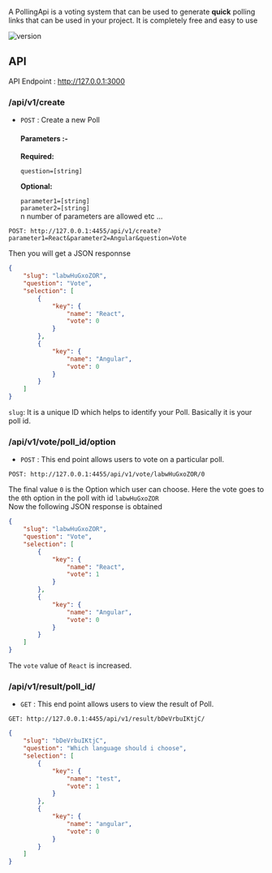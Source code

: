 
<div style="align:center"><p style="align:center">A PollingApi is a voting system that can be used to generate <b>quick</b> polling links that can be used in your project. It is completely free and easy to use</p>
<p style="align:center">
    <img src="https://img.shields.io/badge/version-0.1.0-blue.svg" title="version" alt="version">

</p></div>

## API 

API Endpoint : http://127.0.0.1:3000 

### /api/v1/create
* `POST` : Create a new Poll

    #### Parameters :-   

   **Required:**
 
   `question=[string]`

   **Optional:**
 
   `parameter1=[string]`   
   `parameter2=[string]`    
    n number of parameters are allowed  etc ...  
           
```
POST: http://127.0.0.1:4455/api/v1/create?parameter1=React&parameter2=Angular&question=Vote
```
Then you will get a JSON responnse
```json
{
    "slug": "labwHuGxoZOR",
    "question": "Vote",
    "selection": [
        {
            "key": {
                "name": "React",
                "vote": 0
            }
        },
        {
            "key": {
                "name": "Angular",
                "vote": 0
            }
        }
    ]
}
```
```slug```: It is a unique ID which helps to identify your Poll. Basically it is your poll id.

### /api/v1/vote/poll_id/option
* `POST` : This end point allows users to vote on a particular poll.

```
POST: http://127.0.0.1:4455/api/v1/vote/labwHuGxoZOR/0

```
The final value ``0`` is the Option which user can choose. Here the vote goes to the ``0``th option in the poll with id ``labwHuGxoZOR``    
Now the following JSON response is obtained

```json
{
    "slug": "labwHuGxoZOR",
    "question": "Vote",
    "selection": [
        {
            "key": {
                "name": "React",
                "vote": 1
            }
        },
        {
            "key": {
                "name": "Angular",
                "vote": 0
            }
        }
    ]
}
```
The `vote` value of `React` is increased.



 ### /api/v1/result/poll_id/
 * `GET` : This end point allows users to view the result of Poll.

```
GET: http://127.0.0.1:4455/api/v1/result/bDeVrbuIKtjC/

```

```json
{
    "slug": "bDeVrbuIKtjC",
    "question": "Which language should i choose",
    "selection": [
        {
            "key": {
                "name": "test",
                "vote": 1
            }
        },
        {
            "key": {
                "name": "angular",
                "vote": 0
            }
        }
    ]
}
```